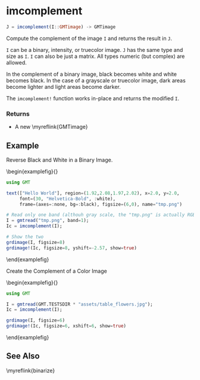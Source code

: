 # imcomplement

```julia
J = imcomplement(I::GMTimage) -> GMTimage
```

Compute the complement of the image `I` and returns the result in `J`.

`I` can be a binary, intensity, or truecolor image. `J` has the same type and size as `I`. `I` can
also be just a matrix. All types numeric (but complex) are allowed.

In the complement of a binary image, black becomes white and white becomes black. In the case of a
grayscale or truecolor image, dark areas become lighter and light areas become darker.

The ``imcomplement!`` function works in-place and returns the modified ``I``.

### Returns
- A new \myreflink{GMTimage}

Example
-------

Reverse Black and White in a Binary Image.

\begin{examplefig}{}
```julia
using GMT

text(["Hello World"], region=(1.92,2.08,1.97,2.02), x=2.0, y=2.0,
     font=(30, "Helvetica-Bold", :white),
     frame=(axes=:none, bg=:black), figsize=(6,0), name="tmp.png")

# Read only one band (althouh gray scale, the "tmp.png" is actually RGB)
I = gmtread("tmp.png", band=1);
Ic = imcomplement(I);

# Show the two
grdimage(I, figsize=8)
grdimage!(Ic, figsize=8, yshift=-2.57, show=true)
```
\end{examplefig}

Create the Complement of a Color Image

\begin{examplefig}{}
```julia
using GMT

I = gmtread(GMT.TESTSDIR * "assets/table_flowers.jpg");
Ic = imcomplement(I);

grdimage(I, figsize=6)
grdimage!(Ic, figsize=6, xshift=6, show=true)
```
\end{examplefig}

See Also
--------

\myreflink{binarize}
